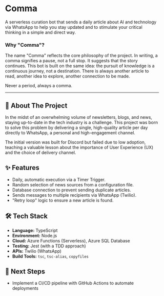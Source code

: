 # Comma

A serverless curation bot that sends a daily article about AI and technology via WhatsApp to help you stay updated and to stimulate your critical thinking in a simple and direct way.

### Why "Comma"?

The name "Comma" reflects the core philosophy of the project. In writing, a comma signifies a pause, not a full stop. It suggests that the story continues. This bot is built on the same idea: the pursuit of knowledge is a continuous journey, not a destination. There is always another article to read, another idea to explore, another connection to be made.

Never a period, always a comma.

---

## 🎯 About The Project

In the midst of an overwhelming volume of newsletters, blogs, and news, staying up-to-date in the tech industry is a challenge. This project was born to solve this problem by delivering a single, high-quality article per day directly to WhatsApp, a personal and high-engagement channel.

The initial version was built for Discord but failed due to low adoption, teaching a valuable lesson about the importance of User Experience (UX) and the choice of delivery channel.

## ✨ Features

* Daily, automatic execution via a Timer Trigger.
* Random selection of news sources from a configuration file.
* Database connection to prevent sending duplicate articles.
* Sends messages to multiple recipients via WhatsApp (Twilio).
* "Retry loop" logic to ensure a new article is found.

## 🛠️ Tech Stack

* **Language:** TypeScript
* **Environment:** Node.js
* **Cloud:** Azure Functions (Serverless), Azure SQL Database
* **Testing:** Jest (with a TDD approach)
* **APIs:** Twilio (WhatsApp)
* **Build Tools:** `tsc`, `tsc-alias`, `copyfiles`

## 🔮 Next Steps
* Implement a CI/CD pipeline with GitHub Actions to automate deployments
